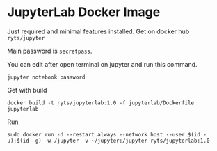 # JupyterLab Docker Image

Just required and minimal features installed. Get on docker hub `ryts/jupyter`

Main password is `secretpass`.

You can edit after open terminal on jupyter and run this command.

```shell
jupyter notebook password
```

Get with build

```shell
docker build -t ryts/jupyterlab:1.0 -f jupyterlab/Dockerfile jupyterlab
```

Run

```shell
sudo docker run -d --restart always --network host --user $(id -u):$(id -g) -w /jupyter -v ~/jupyter:/jupyter ryts/jupyterlab:1.0
```
